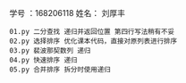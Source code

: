 学号 ：168206118 姓名： 刘厚丰

    01.py 二分查找 递归并返回位置 第四行写法稍有不妥
    02.py 选择排序 优化课本代码，直接对原列表进行排序
    03.py 裴波那契数列 递归
    04.py 快速排序 递归
    05.py 合并排序 拆分时使用递归
